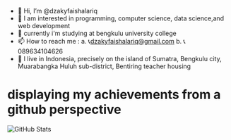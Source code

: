 - 👋 Hi, I’m @dzakyfaishalariq
- 👀 I am interested in programming, computer science, data science,and web development
- 🌱 currently i'm studying at bengkulu university college
- 📫 How to reach me :
  a. 📞dzakyfaishalariq@gmail.com
  b. 📞089634104626
- 📖 I live in Indonesia, precisely on the island of Sumatra, Bengkulu city, Muarabangka Huluh sub-district, Bentiring teacher housing

# displaying my achievements from a github perspective
![GitHub Stats](https://github-readme-stats.vercel.app/api?username=dzakyfaishalariq&theme=radical)
